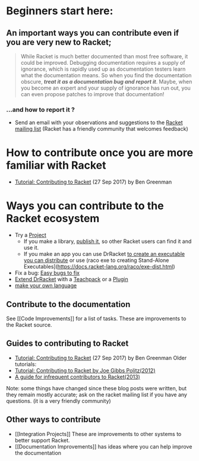 [](https://blog.racket-lang.org/2017/09/tutorial-contributing-to-racket.html)

# Beginners start here:
## An important ways you can contribute even if you are very new to Racket;
> While Racket is much better documented than most free software, it
could be improved.  Debugging documentation requires a supply of
ignorance, which is rapidly used up as documentation testers
learn what the documentation means.  So when you find the
documentation obscure, **_treat it as a documentation bug and report it_**.
Maybe, when you become an expert and your supply of ignorance has run
out, you can even propose patches to improve that documentation!  

### ...and how to **report it** ? 
* Send an email with your observations and suggestions to the [Racket mailing list](https://lists.racket-lang.org) (Racket has a friendly community that welcomes feedback)


# How to contribute once you are more familiar with Racket

* [Tutorial: Contributing to Racket](https://blog.racket-lang.org/2017/09/tutorial-contributing-to-racket.html) (27 Sep 2017) by Ben Greenman

# Ways you can contribute to the Racket ecosystem
* Try a [Project](https://github.com/racket/racket/wiki/Project-Ideas)
  * If you make a library, [publish it](http://docs.racket-lang.org/pkg/getting-started.html), so other Racket users can find it and use it.
  * If you make an app you can use DrRacket [to create an executable you can distribute](https://docs.racket-lang.org/drracket/create-exe.html) or use (raco exe to creating Stand-Alone Executables](https://docs.racket-lang.org/raco/exe-dist.html)
* Fix a bug: [Easy bugs to fix](https://github.com/racket/racket/wiki/Easy-bugs-to-fix)
* [Extend DrRacket](https://docs.racket-lang.org/drracket/extending-drracket.html) with a [Teachpack](https://docs.racket-lang.org/drracket/extending-drracket.html#%28part._teachpacks%29) or a [Plugin](https://docs.racket-lang.org/tools/index.html)
* [make your own language](https://docs.racket-lang.org/guide/languages.html)

## Contribute to the documentation

See [[Code Improvements]] for a list of tasks. These are improvements to the Racket source.

## Guides to contributing to Racket

* [Tutorial: Contributing to Racket](https://blog.racket-lang.org/2017/09/tutorial-contributing-to-racket.html) (27 Sep 2017) by Ben Greenman
Older tutorials:
* [Tutorial: Contributing to Racket by Joe Gibbs Politz(2012)](http://blog.racket-lang.org/2012/11/tutorial-contributing-to-racket.html)
* [A guide for infrequent contributors to Racket(2013)](http://www.greghendershott.com/2013/04/a-guide-for-infrequent-contributors-to-racket.html)

Note: some things have changed since these blog posts were written, but they remain mostly accurate; ask on the racket mailing list if you have any questions. (it is a very friendly community)

## Other ways to contribute
 * [[Integration Projects]] These are improvements to other systems to better support Racket.
 * [[Documentation Improvements]] has ideas where you can help improve the documentation